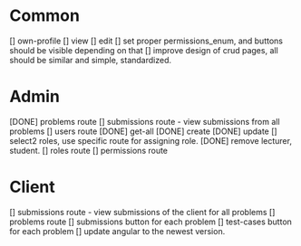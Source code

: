 # Common
[] own-profile
  [] view
  [] edit
[] set proper permissions_enum, and buttons should be visible depending on that
[] improve design of crud pages, all should be similar and simple, standardized.
# Admin
[DONE] problems route
[] submissions route - view submissions from all problems
[] users route
  [DONE] get-all
  [DONE] create
  [DONE] update
    [] select2 roles, use specific route for assigning role.
  [DONE] remove lecturer, student.
[] roles route
[] permissions route
# Client
[] submissions route - view submissions of the client for all problems
[] problems route
  [] submissions button for each problem
  [] test-cases button for each problem
[] update angular to the newest version.
